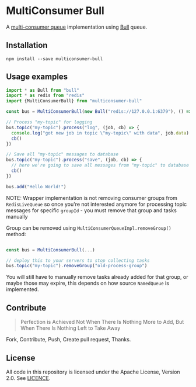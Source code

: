MultiConsumer Bull
===================

A [multi-consumer queue](https://www.npmjs.com/package/multiconsumer-queue) implementation using [Bull](https://www.npmjs.com/package/bull) queue.


## Installation

```
npm install --save multiconsumer-bull
```

## Usage examples

```typescript
import * as Bull from "bull"
import * as redis from "redis"
import {MultiConsumerBull} from "multiconsumer-bull"

const bus = MultiConsumerBull(new Bull("redis://127.0.0.1:6379"), () => redis.createClient())

// Process "my-topic" for logging
bus.topic("my-topic").process("log", (job, cb) => {
  console.log("got new job in topic \"my-topic\" with data", job.data)
  cb()
})

// Save all "my-topic" messages to database
bus.topic("my-topic").process("save", (job, cb) => {
  // here we're going to save all messages from "my-topic" to database
  cb()
})

bus.add("Hello World!")
```

NOTE: Wrapper implementation is not removing consumer groups from `RedisLiveQueue` so once you're
 not interested anymore for processing topic messages for specific `groupId` -
 you must remove that group and tasks manually

Group can be removed using `MultiConsumerQueueImpl.removeGroup()` method:

```typescript

const bus = MultiConsumerBull(...)

// deploy this to your servers to stop collecting tasks
bus.topic("my-topic").removeGroup("old-process-group")

```

You will still have to manually remove tasks already added for that group, or maybe those may expire, 
this depends on how source `NamedQueue` is implemented.


## Contribute

> Perfection is Achieved Not When There Is Nothing More to Add, 
> But When There Is Nothing Left to Take Away

Fork, Contribute, Push, Create pull request, Thanks. 


## License

All code in this repository is licensed under the Apache License, Version 2.0. See [LICENCE](./LICENSE).
